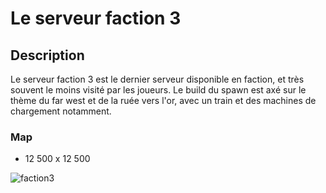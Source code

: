 # Le serveur faction 3

## Description 
Le serveur faction 3 est le dernier serveur disponible en faction, et très souvent le moins visité par les joueurs. Le build du spawn est axé sur le thème du far west et de la ruée vers l'or, avec un train et des machines de chargement notamment.

### Map
+ 12 500 x 12 500

![faction3](https://raw.githubusercontent.com/HisteriaMC/histeria-wiki/main/.assets/pictures/faction3.png)